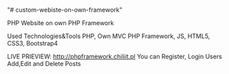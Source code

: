 "# custom-webiste-on-own-framework" 

PHP Website on own PHP Framework

Used Technologies&Tools
PHP, Own MVC PHP Framework, JS, HTML5, CSS3, Bootstrap4

LIVE PRIEVIEW:
http://phpframework.chiliit.pl
You can Register, Login Users
Add,Edit and Delete Posts

